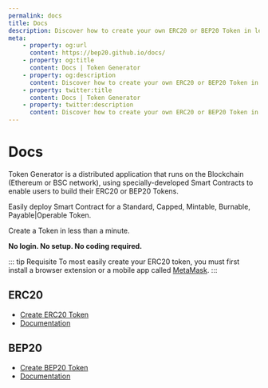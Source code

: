 ```yaml
---
permalink: docs
title: Docs
description: Discover how to create your own ERC20 or BEP20 Token in less than a minute.
meta:
    - property: og:url 
      content: https://bep20.github.io/docs/
    - property: og:title
      content: Docs | Token Generator
    - property: og:description
      content: Discover how to create your own ERC20 or BEP20 Token in less than a minute.
    - property: twitter:title
      content: Docs | Token Generator
    - property: twitter:description
      content: Discover how to create your own ERC20 or BEP20 Token in less than a minute.
---
```


# Docs
Token Generator is a distributed application that runs on the Blockchain (Ethereum or BSC network), using specially-developed Smart Contracts to enable users to build their ERC20 or BEP20 Tokens.

Easily deploy Smart Contract for a Standard, Capped, Mintable, Burnable, Payable|Operable Token.

Create a Token in less than a minute.

**No login. No setup. No coding required.**

::: tip Requisite
To most easily create your ERC20 token, you must first install a browser extension or a mobile app called [MetaMask](https://metamask.io/).
:::

## ERC20
* [Create ERC20 Token](https://bep20.github.io/erc20-generator/)
* [Documentation](/docs/how-to-create-erc20-token/)

## BEP20
* [Create BEP20 Token](https://bep20.github.io/bep20-generator/)
* [Documentation](/docs/how-to-create-bep20-token/)
